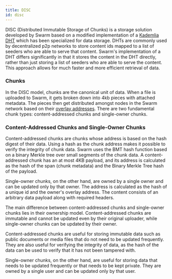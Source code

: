 ```yaml
---
title: DISC
id: disc
---
```


DISC (Distributed Immutable Storage of Chunks) is a storage solution developed by Swarm based on a modified implementation of a [Kademlia DHT](/docs/learn/technology/kademlia  ) which has been specialized for data storage. DHTs are commonly used by decentralized p2p networks to store content ids mapped to a list of seeders who are able to serve that content. Swarm's implementation of a DHT differs significantly in that it stores the content in the DHT directly, rather than just storing a list of seeders who are able to serve the content. This approach allows for much faster and more efficient retrieval of data.

### Chunks 

In the DISC model, chunks are the canonical unit of data. When a file is uploaded to Swarm, it gets broken down into 4kb pieces with attached metadata. The pieces then get distributed amongst nodes in the Swarm network based on their [overlay addresses](/docs/learn/glossary#overlay). There are two fundamental chunk types: content-addressed chunks and single-owner chunks. 

### Content-Addressed Chunks and Single-Owner Chunks

Content-addressed chunks are chunks whose address is based on the hash digest of their data. Using a hash as the chunk address makes it possible to verify the integrity of chunk data. Swarm uses the BMT hash function based on a binary Merkle tree over small segments of the chunk data. A content-addressed chunk has an at most 4KB payload, and its address is calculated as the hash of the span (chunk metadata) and the Binary Merkle Tree hash of the payload.

Single-owner chunks, on the other hand, are owned by a single owner and can be updated only by that owner. The address is calculated as the hash of a unique id and the owner's overlay address. The content consists of an arbitrary data payload along with required headers.

The main difference between content-addressed chunks and single-owner chunks lies in their ownership model. Content-addressed chunks are immutable and cannot be updated even by their original uploader, while single-owner chunks can be updated by their owner.

Content-addressed chunks are useful for storing immutable data such as public documents or media files that do not need to be updated frequently. They are also useful for verifying the integrity of data, as the hash of the data can be used to verify that it has not been tampered with.

Single-owner chunks, on the other hand, are useful for storing data that needs to be updated frequently or that needs to be kept private. They are owned by a single user and can be updated only by that user.







